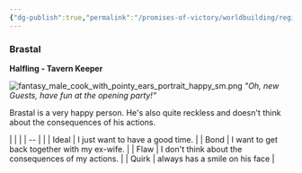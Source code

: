 ```yaml
---
{"dg-publish":true,"permalink":"/promises-of-victory/worldbuilding/regions/duesternest/brastal/","title":"Brastal","noteIcon":"SideNPC","created":"2023-01-25T02:26:53.581+01:00","updated":"2023-03-29T21:35:26.150+02:00"}
---
```


### Brastal

**Halfling - Tavern Keeper**

![fantasy_male_cook_with_pointy_ears_portrait_happy_sm.png](/img/user/resources/Pictures/fantasy_male_cook_with_pointy_ears_portrait_happy_sm.png)
_"Oh, new Guests, have fun at the opening party!"_

Brastal is a very happy person. He's also quite reckless and doesn't think about the consequences of his actions.

|       |                                                     |
| -- |  |
| Ideal | I just want to have a good time.                    |
| Bond  | I want to get back together with my ex-wife.        |
| Flaw  | I don't think about the consequences of my actions. |
| Quirk | always has a smile on his face                      |